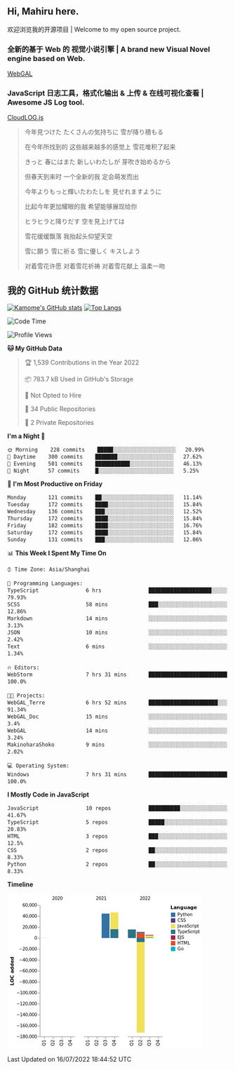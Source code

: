 ## Hi, Mahiru here.

欢迎浏览我的开源项目 | Welcome to my open source project.

### 全新的基于 Web 的 视觉小说引擎 | A brand new Visual Novel engine based on Web.

[WebGAL](https://github.com/MakinoharaShoko/WebGAL)

### JavaScript 日志工具，格式化输出 & 上传 & 在线可视化查看 | Awesome JS Log tool.

[CloudLOG.js](https://github.com/MakinoharaShoko/CloudLog.JS)

> 今年見つけた たくさんの気持ちに 雪が降り積もる  
> 
> 在今年所找到的 这些越来越多的感觉上 雪花堆积了起来  
> 
> きっと 春にはまた 新しいわたしが 芽吹き始めるから  
> 
> 但春天到来时 一个全新的我 定会萌发而出  
> 
> 今年よりもっと輝いたわたしを 見せれますように  
> 
> 比起今年更加耀眼的我 希望能够展现给你  
> 
> ヒラヒラと降りだす 空を見上げては  
> 
> 雪花缓缓飘落 我抬起头仰望天空  
> 
> 雪に願う 雪に祈る 雪に優しく キスしよう  
> 
> 对着雪花许愿 对着雪花祈祷 对着雪花献上 温柔一吻

## 我的 GitHub 统计数据

[![Kamome's GitHub stats](https://github-readme-stats.vercel.app/api?username=MakinoharaShoko)](https://github.com/anuraghazra/github-readme-stats)
[![Top Langs](https://github-readme-stats.vercel.app/api/top-langs/?username=MakinoharaShoko&layout=compact)](https://github.com/anuraghazra/github-readme-stats)

<!--
**MakinoharaShoko/MakinoharaShoko** is a ✨ _special_ ✨ repository because its `README.md` (this file) appears on your GitHub profile.

Here are some ideas to get you started:

- 🔭 I’m currently working on ...
- 🌱 I’m currently learning ...
- 👯 I’m looking to collaborate on ...
- 🤔 I’m looking for help with ...
- 💬 Ask me about ...
- 📫 How to reach me: ...
- 😄 Pronouns: ...
- ⚡ Fun fact: ...
-->

<!--START_SECTION:waka-->
![Code Time](http://img.shields.io/badge/Code%20Time-0%20secs-blue)

![Profile Views](http://img.shields.io/badge/Profile%20Views-6-blue)

**🐱 My GitHub Data** 

> 🏆 1,539 Contributions in the Year 2022
 > 
> 📦 783.7 kB Used in GitHub's Storage 
 > 
> 🚫 Not Opted to Hire
 > 
> 📜 34 Public Repositories 
 > 
> 🔑 2 Private Repositories  
 > 
**I'm a Night 🦉** 

```text
🌞 Morning    228 commits    █████░░░░░░░░░░░░░░░░░░░░   20.99% 
🌆 Daytime    300 commits    ███████░░░░░░░░░░░░░░░░░░   27.62% 
🌃 Evening    501 commits    ███████████░░░░░░░░░░░░░░   46.13% 
🌙 Night      57 commits     █░░░░░░░░░░░░░░░░░░░░░░░░   5.25%

```
📅 **I'm Most Productive on Friday** 

```text
Monday       121 commits    ██░░░░░░░░░░░░░░░░░░░░░░░   11.14% 
Tuesday      172 commits    ████░░░░░░░░░░░░░░░░░░░░░   15.84% 
Wednesday    136 commits    ███░░░░░░░░░░░░░░░░░░░░░░   12.52% 
Thursday     172 commits    ████░░░░░░░░░░░░░░░░░░░░░   15.84% 
Friday       182 commits    ████░░░░░░░░░░░░░░░░░░░░░   16.76% 
Saturday     172 commits    ████░░░░░░░░░░░░░░░░░░░░░   15.84% 
Sunday       131 commits    ███░░░░░░░░░░░░░░░░░░░░░░   12.06%

```


📊 **This Week I Spent My Time On** 

```text
⌚︎ Time Zone: Asia/Shanghai

💬 Programming Languages: 
TypeScript               6 hrs               ████████████████████░░░░░   79.93% 
SCSS                     58 mins             ███░░░░░░░░░░░░░░░░░░░░░░   12.86% 
Markdown                 14 mins             ░░░░░░░░░░░░░░░░░░░░░░░░░   3.13% 
JSON                     10 mins             ░░░░░░░░░░░░░░░░░░░░░░░░░   2.42% 
Text                     6 mins              ░░░░░░░░░░░░░░░░░░░░░░░░░   1.34%

🔥 Editors: 
WebStorm                 7 hrs 31 mins       █████████████████████████   100.0%

🐱‍💻 Projects: 
WebGAL_Terre             6 hrs 52 mins       ██████████████████████░░░   91.34% 
WebGAL_Doc               15 mins             ░░░░░░░░░░░░░░░░░░░░░░░░░   3.4% 
WebGAL                   14 mins             ░░░░░░░░░░░░░░░░░░░░░░░░░   3.24% 
MakinoharaShoko          9 mins              ░░░░░░░░░░░░░░░░░░░░░░░░░   2.02%

💻 Operating System: 
Windows                  7 hrs 31 mins       █████████████████████████   100.0%

```

**I Mostly Code in JavaScript** 

```text
JavaScript               10 repos            ██████████░░░░░░░░░░░░░░░   41.67% 
TypeScript               5 repos             █████░░░░░░░░░░░░░░░░░░░░   20.83% 
HTML                     3 repos             ███░░░░░░░░░░░░░░░░░░░░░░   12.5% 
CSS                      2 repos             ██░░░░░░░░░░░░░░░░░░░░░░░   8.33% 
Python                   2 repos             ██░░░░░░░░░░░░░░░░░░░░░░░   8.33%

```


**Timeline**

![Chart not found](https://raw.githubusercontent.com/MakinoharaShoko/MakinoharaShoko/main/charts/bar_graph.png) 


 Last Updated on 16/07/2022 18:44:52 UTC
<!--END_SECTION:waka-->
